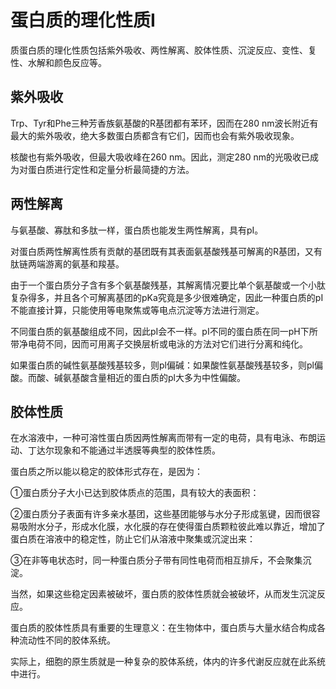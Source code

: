 # 蛋白质的理化性质Ⅰ

质蛋白质的理化性质包括紫外吸收、两性解离、胶体性质、沉淀反应、变性、复性、水解和颜色反应等。

## 紫外吸收

Trp、Tyr和Phe三种芳香族氨基酸的R基团都有苯环，因而在280 nm波长附近有最大的紫外吸收，绝大多数蛋白质都含有它们，因而也会有紫外吸收现象。

核酸也有紫外吸收，但最大吸收峰在260 nm。因此，测定280 nm的光吸收已成为对蛋白质进行定性和定量分析最简捷的方法。

## 两性解离

与氨基酸、寡肽和多肽一样，蛋白质也能发生两性解离，具有pI。

对蛋白质两性解离性质有贡献的基团既有其表面氨基酸残基可解离的R基团，又有肽链两端游离的氨基和羧基。

由于一个蛋白质分子含有多个氨基酸残基，其解离情况要比单个氨基酸或一个小肽复杂得多，并且各个可解离基团的pKa究竟是多少很难确定，因此一种蛋白质的pI不能直接计算，只能使用等电聚焦或等电点沉淀等方法进行测定。

不同蛋白质的氨基酸组成不同，因此pI会不一样。pI不同的蛋白质在同一pH下所带净电荷不同，因而可用离子交换层析或电泳的方法对它们进行分离和纯化。

如果蛋白质的碱性氨基酸残基较多，则pl偏碱：如果酸性氨基酸残基较多，则pl偏酸。而酸、碱氨基酸含量相近的蛋白质的pl大多为中性偏酸。

## 胶体性质

在水溶液中，一种可溶性蛋白质因两性解离而带有一定的电荷，具有电泳、布朗运动、丁达尔现象和不能通过半透膜等典型的胶体性质。

蛋白质之所以能以稳定的胶体形式存在，是因为：

①蛋白质分子大小已达到胶体质点的范围，具有较大的表面积：

②蛋白质分子表面有许多亲水基团，这些基团能够与水分子形成氢键，因而很容易吸附水分子，形成水化膜，水化膜的存在使得蛋白质颗粒彼此难以靠近，增加了蛋白质在溶液中的稳定性，防止它们从溶液中聚集或沉淀出来：

③在非等电状态时，同一种蛋白质分子带有同性电荷而相互排斥，不会聚集沉淀。

当然，如果这些稳定因素被破坏，蛋白质的胶体性质就会被破坏，从而发生沉淀反应。

蛋白质的胶体性质具有重要的生理意义：在生物体中，蛋白质与大量水结合构成各种流动性不同的胶体系统。

实际上，细胞的原生质就是一种复杂的胶体系统，体内的许多代谢反应就在此系统中进行。
